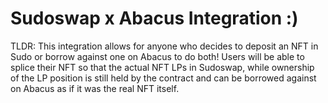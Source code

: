 # Sudoswap x Abacus Integration :)

TLDR: This integration allows for anyone who decides to deposit an NFT in Sudo or borrow against one on Abacus to do both! Users will be able to splice their NFT so that the actual NFT LPs in Sudoswap, while ownership of the LP position is still held by the contract and can be borrowed against on Abacus as if it was the real NFT itself.
